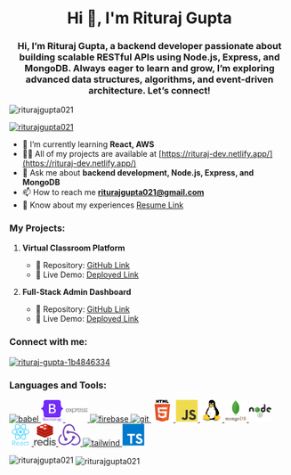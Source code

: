 <h1 align="center">Hi 👋, I'm Rituraj Gupta</h1>
<h3 align="center">Hi, I’m Rituraj Gupta, a backend developer passionate about building scalable RESTful APIs using Node.js, Express, and MongoDB. Always eager to learn and grow, I’m exploring advanced data structures, algorithms, and event-driven architecture. Let’s connect!</h3>

<p align="left"> <img src="https://komarev.com/ghpvc/?username=riturajgupta021&label=Profile%20views&color=0e75b6&style=flat" alt="riturajgupta021" /> </p>

<p align="left"> <a href="https://github.com/ryo-ma/github-profile-trophy"><img src="https://github-profile-trophy.vercel.app/?username=riturajgupta021" alt="riturajgupta021" /></a> </p>

- 🌱 I’m currently learning **React, AWS**  
- 👨‍💻 All of my projects are available at [https://rituraj-dev.netlify.app/](https://rituraj-dev.netlify.app/)  
- 💬 Ask me about **backend development, Node.js, Express, and MongoDB**  
- 📫 How to reach me **riturajgupta021@gmail.com**  
- 📄 Know about my experiences [Resume Link](https://drive.google.com/file/d/1p1eqxD-xI5WtJbS0kHYQkLOAfPnkTLLT/view?usp=sharing)  

<h3 align="left">My Projects:</h3>

1. **Virtual Classroom Platform**  
   - 📂 Repository: [GitHub Link](https://github.com/riturajgupta021/Virtual_class_room)  
   - 🔗 Live Demo: [Deployed Link](https://virtual-class-room.netlify.app/)  

2. **Full-Stack Admin Dashboard**  
   - 📂 Repository: [GitHub Link](https://github.com/riturajgupta021/mern-backend)  
   - 🔗 Live Demo: [Deployed Link](https://riturajgupta.netlify.app/)  
 

<h3 align="left">Connect with me:</h3>
<p align="left">
<a href="https://linkedin.com/in/rituraj-gupta-1b4846334" target="blank"><img align="center" src="https://raw.githubusercontent.com/rahuldkjain/github-profile-readme-generator/master/src/images/icons/Social/linked-in-alt.svg" alt="rituraj-gupta-1b4846334" height="30" width="40" /></a>
</p>

<h3 align="left">Languages and Tools:</h3>
<p align="left"> 
  <a href="https://babeljs.io/" target="_blank" rel="noreferrer"> 
    <img src="https://www.vectorlogo.zone/logos/babeljs/babeljs-icon.svg" alt="babel" width="40" height="40"/> 
  </a> 
  <a href="https://getbootstrap.com" target="_blank" rel="noreferrer"> 
    <img src="https://raw.githubusercontent.com/devicons/devicon/master/icons/bootstrap/bootstrap-plain-wordmark.svg" alt="bootstrap" width="40" height="40"/> 
  </a> 
  <a href="https://expressjs.com" target="_blank" rel="noreferrer"> 
    <img src="https://raw.githubusercontent.com/devicons/devicon/master/icons/express/express-original-wordmark.svg" alt="express" width="40" height="40"/> 
  </a> 
  <a href="https://firebase.google.com/" target="_blank" rel="noreferrer"> 
    <img src="https://www.vectorlogo.zone/logos/firebase/firebase-icon.svg" alt="firebase" width="40" height="40"/> 
  </a> 
  <a href="https://git-scm.com/" target="_blank" rel="noreferrer"> 
    <img src="https://www.vectorlogo.zone/logos/git-scm/git-scm-icon.svg" alt="git" width="40" height="40"/> 
  </a> 
  <a href="https://www.w3.org/html/" target="_blank" rel="noreferrer"> 
    <img src="https://raw.githubusercontent.com/devicons/devicon/master/icons/html5/html5-original-wordmark.svg" alt="html5" width="40" height="40"/> 
  </a> 
  <a href="https://developer.mozilla.org/en-US/docs/Web/JavaScript" target="_blank" rel="noreferrer"> 
    <img src="https://raw.githubusercontent.com/devicons/devicon/master/icons/javascript/javascript-original.svg" alt="javascript" width="40" height="40"/> 
  </a> 
  <a href="https://www.linux.org/" target="_blank" rel="noreferrer"> 
    <img src="https://raw.githubusercontent.com/devicons/devicon/master/icons/linux/linux-original.svg" alt="linux" width="40" height="40"/> 
  </a> 
  <a href="https://www.mongodb.com/" target="_blank" rel="noreferrer"> 
    <img src="https://raw.githubusercontent.com/devicons/devicon/master/icons/mongodb/mongodb-original-wordmark.svg" alt="mongodb" width="40" height="40"/> 
  </a> 
  <a href="https://nodejs.org" target="_blank" rel="noreferrer"> 
    <img src="https://raw.githubusercontent.com/devicons/devicon/master/icons/nodejs/nodejs-original-wordmark.svg" alt="nodejs" width="40" height="40"/> 
  </a> 
  <a href="https://reactjs.org/" target="_blank" rel="noreferrer"> 
    <img src="https://raw.githubusercontent.com/devicons/devicon/master/icons/react/react-original-wordmark.svg" alt="react" width="40" height="40"/> 
  </a> 
  <a href="https://redis.io" target="_blank" rel="noreferrer"> 
    <img src="https://raw.githubusercontent.com/devicons/devicon/master/icons/redis/redis-original-wordmark.svg" alt="redis" width="40" height="40"/> 
  </a> 
  <a href="https://redux.js.org" target="_blank" rel="noreferrer"> 
    <img src="https://raw.githubusercontent.com/devicons/devicon/master/icons/redux/redux-original.svg" alt="redux" width="40" height="40"/> 
  </a> 
  <a href="https://tailwindcss.com/" target="_blank" rel="noreferrer"> 
    <img src="https://www.vectorlogo.zone/logos/tailwindcss/tailwindcss-icon.svg" alt="tailwind" width="40" height="40"/> 
  </a> 
  <a href="https://www.typescriptlang.org/" target="_blank" rel="noreferrer"> 
    <img src="https://raw.githubusercontent.com/devicons/devicon/master/icons/typescript/typescript-original.svg" alt="typescript" width="40" height="40"/> 
  </a> 
</p>

<p><img align="left" src="https://github-readme-stats.vercel.app/api/top-langs?username=riturajgupta021&show_icons=true&locale=en&layout=compact" alt="riturajgupta021" /></p>

<p>&nbsp;<img align="center" src="https://github-readme-stats.vercel.app/api?username=riturajgupta021&show_icons=true&locale=en" alt="riturajgupta021" /></p>



